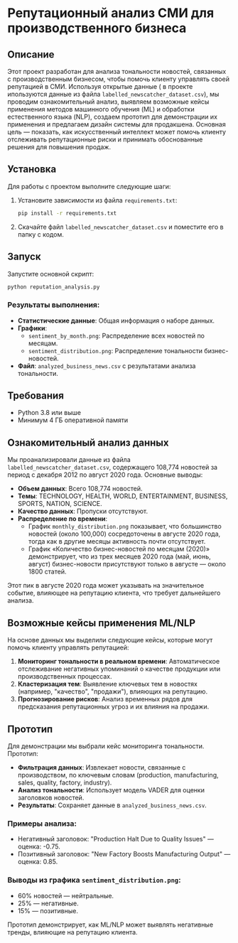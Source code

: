 # Репутационный анализ СМИ для производственного бизнеса

## Описание

Этот проект разработан для анализа тональности новостей, связанных с производственным бизнесом, чтобы помочь клиенту управлять своей репутацией в СМИ. Используя открытые данные ( в проекте ипользуются данные из файла `labelled_newscatcher_dataset.csv`), мы проводим ознакомительный анализ, выявляем возможные кейсы применения методов машинного обучения (ML) и обработки естественного языка (NLP), создаем прототип для демонстрации их применения и предлагаем дизайн системы для продакшена. Основная цель — показать, как искусственный интеллект может помочь клиенту отслеживать репутационные риски и принимать обоснованные решения для повышения продаж.

## Установка

Для работы с проектом выполните следующие шаги:

1. Установите зависимости из файла `requirements.txt`:
   ```bash
   pip install -r requirements.txt
   ```

2. Скачайте файл `labelled_newscatcher_dataset.csv` и поместите его в папку с кодом.

## Запуск

Запустите основной скрипт:

```bash
python reputation_analysis.py
```

### Результаты выполнения:

- **Статистические данные**: Общая информация о наборе данных.
- **Графики**:
  - `sentiment_by_month.png`: Распределение всех новостей по месяцам.
  - `sentiment_distribution.png`: Распределение тональности бизнес-новостей.
- **Файл**: `analyzed_business_news.csv` с результатами анализа тональности.

## Требования

- Python 3.8 или выше
- Минимум 4 ГБ оперативной памяти

## Ознакомительный анализ данных

Мы проанализировали данные из файла `labelled_newscatcher_dataset.csv`, содержащего 108,774 новостей за период с декабря 2012 по август 2020 года. Основные выводы:

- **Объем данных**: Всего 108,774 новостей.
- **Темы**: TECHNOLOGY, HEALTH, WORLD, ENTERTAINMENT, BUSINESS, SPORTS, NATION, SCIENCE.
- **Качество данных**: Пропуски отсутствуют.
- **Распределение по времени**:
  - График `monthly_distribution.png` показывает, что большинство новостей (около 100,000) сосредоточены в августе 2020 года, тогда как в другие месяцы активность почти отсутствует.
  - График «Количество бизнес-новостей по месяцам (2020)» демонстрирует, что из трех месяцев 2020 года (май, июнь, август) бизнес-новости присутствуют только в августе — около 1800 статей.

Этот пик в августе 2020 года может указывать на значительное событие, влияющее на репутацию клиента, что требует дальнейшего анализа.

## Возможные кейсы применения ML/NLP

На основе данных мы выделили следующие кейсы, которые могут помочь клиенту управлять репутацией:

1. **Мониторинг тональности в реальном времени**: Автоматическое отслеживание негативных упоминаний о качестве продукции или производственных процессах.
2. **Кластеризация тем**: Выявление ключевых тем в новостях (например, "качество", "продажи"), влияющих на репутацию.
3. **Прогнозирование рисков**: Анализ временных рядов для предсказания репутационных угроз и их влияния на продажи.

## Прототип

Для демонстрации мы выбрали кейс мониторинга тональности. Прототип:

- **Фильтрация данных**: Извлекает новости, связанные с производством, по ключевым словам (production, manufacturing, sales, quality, factory, industry).
- **Анализ тональности**: Использует модель VADER для оценки заголовков новостей.
- **Результаты**: Сохраняет данные в `analyzed_business_news.csv`.

### Примеры анализа:

- Негативный заголовок: "Production Halt Due to Quality Issues" — оценка: -0.75.
- Позитивный заголовок: "New Factory Boosts Manufacturing Output" — оценка: 0.85.

### Выводы из графика `sentiment_distribution.png`:

- 60% новостей — нейтральные.
- 25% — негативные.
- 15% — позитивные.

Прототип демонстрирует, как ML/NLP может выявлять негативные тренды, влияющие на репутацию клиента.


